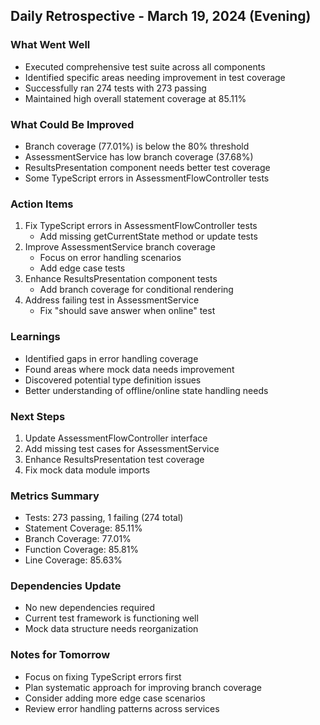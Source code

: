 ## Daily Retrospective - March 19, 2024 (Evening)

### What Went Well
- Executed comprehensive test suite across all components
- Identified specific areas needing improvement in test coverage
- Successfully ran 274 tests with 273 passing
- Maintained high overall statement coverage at 85.11%

### What Could Be Improved
- Branch coverage (77.01%) is below the 80% threshold
- AssessmentService has low branch coverage (37.68%)
- ResultsPresentation component needs better test coverage
- Some TypeScript errors in AssessmentFlowController tests

### Action Items
1. Fix TypeScript errors in AssessmentFlowController tests
   - Add missing getCurrentState method or update tests
2. Improve AssessmentService branch coverage
   - Focus on error handling scenarios
   - Add edge case tests
3. Enhance ResultsPresentation component tests
   - Add branch coverage for conditional rendering
4. Address failing test in AssessmentService
   - Fix "should save answer when online" test

### Learnings
- Identified gaps in error handling coverage
- Found areas where mock data needs improvement
- Discovered potential type definition issues
- Better understanding of offline/online state handling needs

### Next Steps
1. Update AssessmentFlowController interface
2. Add missing test cases for AssessmentService
3. Enhance ResultsPresentation test coverage
4. Fix mock data module imports

### Metrics Summary
- Tests: 273 passing, 1 failing (274 total)
- Statement Coverage: 85.11%
- Branch Coverage: 77.01%
- Function Coverage: 85.81%
- Line Coverage: 85.63%

### Dependencies Update
- No new dependencies required
- Current test framework is functioning well
- Mock data structure needs reorganization

### Notes for Tomorrow
- Focus on fixing TypeScript errors first
- Plan systematic approach for improving branch coverage
- Consider adding more edge case scenarios
- Review error handling patterns across services 